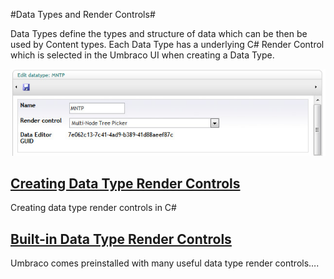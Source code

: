 #Data Types and Render Controls#

Data Types define the types and structure of data which can be then be used by Content types. Each Data Type has a underlying C# Render Control which is selected in the Umbraco UI when creating a Data Type.

![Data Type Definition](images/Data-Type-Render-Control.jpg?raw=true)

## [Creating Data Type Render Controls](Creating-Data-Types/index.md) ##
Creating data type render controls in C#

## [Built-in Data Type Render Controls](Built-in-Data-Types/index.md) ##
Umbraco comes preinstalled with many useful data type render controls….